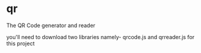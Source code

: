 # qr
The QR Code generator and reader

you'll need to download two libraries namely- qrcode.js and qrreader.js for this project
